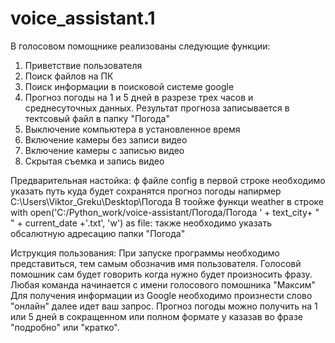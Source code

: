 # voice_assistant.1
В голосовом помощнике реализованы следующие функции:
  1) Приветствие пользователя
  2) Поиск файлов на ПК
  3) Поиск информации в поисковой системе google
  4) Прогноз погоды на 1 и 5 дней в разрезе трех часов и среднесуточных данных. Результат прогноза записывается в тектсовый файл в папку "Погода"
  5) Выключение компьютера в установленное время 
  6) Включение камеры без записи видео
  7) Включение камеры с записью видео
  8) Скрытая съемка и запись видео

Предварительная настойка:
ф файле config в первой строке необходимо указать путь куда будет сохранятся прогноз погоды 
напирмер C:\Users\Viktor_Greku\Desktop\Погода
В тоойже функци weather в строке with open('C:/Python_work/voice-assistant/Погода/Погода ' + text_city+ " "  + current_date +'.txt', 'w') as file: также необходимо указать  обсалютную адресацию папки "Погода" 

Иструкция пользования:
При запуске программы необходимо представиться, тем самым обозначив имя пользователя.
Голосовй помошник сам будет говорить когда нужно будет произносить фразу.
Любая команда начинается с имени голосового помошника "Максим"
Для получения информации из Google необходимо произнести слово "онлайн" далее идет ваш запрос. 
Прогноз погоды можно получить на 1 или 5 дней в сокращенном или полном формате у казазав во фразе "подробно" или "кратко".

